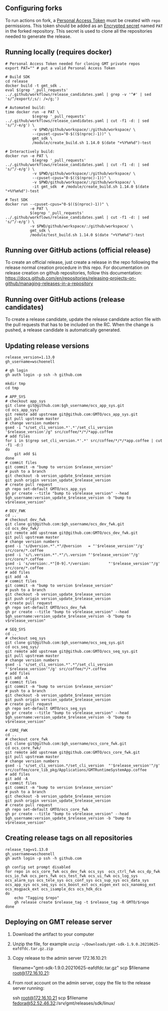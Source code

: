Configuring forks
-----------------

To run actions on fork, a [Personal Access Token](https://docs.github.com/en/github/authenticating-to-github/keeping-your-account-and-data-secure/creating-a-personal-access-token) 
must be created with `repo` permissions. This token should be added as an [Encrypted secret](https://docs.github.com/en/actions/reference/encrypted-secrets)
named `PAT` in the forked repository. This secret is used to clone all the repositories needed to generate the 
release.  

Running locally (requires docker)
---------------------------------
    # Personal Access Token needed for cloning GMT private repos
    export PAT="" # put a valid Personal Access Token
    
    # Build SDK
    cd release
    docker build -t gmt_sdk .
    eval $(grep '_pull_requests' ../.github/workflows/release_candidates.yaml | grep -v '^#' | sed 's/^/export/;s/: /=/g;')
    
    # Automated build:
    time docker run -e PAT \
                $(egrep '_pull_requests' ../.github/workflows/release_candidates.yaml | cut -f1 -d: | sed 's/^/-e/g') \
                -v $PWD/github/workspace/:/github/workspace/ \
                --cpuset-cpus="0-$(($(nproc)-1))" \
                gmt_sdk \
                /module/create_build.sh 1.14.0 $(date "+%Y%m%d")-test

    # Interactively build:
    docker run -e PAT \
                $(egrep '_pull_requests' ../.github/workflows/release_candidates.yaml | cut -f1 -d: | sed 's/^/-e/g') \
                -v $PWD/github/workspace/:/github/workspace/ \
                --cpuset-cpus="0-$(($(nproc)-1))" \
                -v $PWD/github/workspace/:/github/workspace/ \
                -it gmt_sdk  # /module/create_build.sh 1.14.0 $(date "+%Y%m%d")-test
    
    # Test SDK
    docker run --cpuset-cpus="0-$(($(nproc)-1))" \
               -e PAT \
               $(egrep '_pull_requests' ../.github/workflows/release_candidates.yaml | cut -f1 -d: | sed 's/^/-e/g') \
               -v $PWD/github/workspace/:/github/workspace/ \
               gmt_sdk \
               /module/test_build.sh 1.14.0 $(date "+%Y%m%d")-test
    
Running over GitHub actions (official release)
----------------------------------------------

To create an official release, just create a release in the repo following the release normal creation procedure in this repo.
For documentation on release creation on github repositories, follow this documentation:
https://docs.github.com/en/repositories/releasing-projects-on-github/managing-releases-in-a-repository

Running over GitHub actions (release candidates)
----------------------------------------------

To create a release candidate, update the release candidate action file with the pull requests that has to be included on the RC.
When the change is pushed, a release candidate is automatically generated. 


Updating release versions
-------------------------
    
    release_version=1.13.0
    gh_username=wschoenell

    # gh login
    gh auth login -p ssh -h github.com
    
    mkdir tmp
    cd tmp
    
    # APP_SYS
    # checkout app_sys
    git clone git@github.com:$gh_username/ocs_app_sys.git
    cd ocs_app_sys/
    git remote add upstream git@github.com:GMTO/ocs_app_sys.git
    git pull upstream master
    # change version numbers
    gsed -i "s/set_cli_version.*'.*'/set_cli_version  '$release_version'/g" src/coffee/*/*/*app.coffee
    # add files
    for i in $(grep set_cli_version.*'.*' src/coffee/*/*/*app.coffee | cut -f1 -d:)
    do
        git add $i
    done
    # commit files
    git commit -m "bump to version $release_version"
    # push to a branch
    git checkout -b version_update_$release_version
    git push origin version_update_$release_version
    # create pull request
    gh repo set-default GMTO/ocs_app_sys
    gh pr create --title "bump to v$release_version" --head $gh_username:version_update_$release_version -b "bump to v$release_version"

    # DEV_FWK
    cd ..
    # checkout dev_fwk
    git clone git@github.com:$gh_username/ocs_dev_fwk.git
    cd ocs_dev_fwk/
    git remote add upstream git@github.com:GMTO/ocs_dev_fwk.git
    git pull upstream master
    # change version numbers
    gsed -i 's/@version.*".*"/@version   = "'$release_version'"/g' src/core/*.coffee
    gsed -i 's/\.version.*".*"/\.version "'$release_version'"/g' src/core/*.coffee
    gsed -i 's/version:.*"[0-9].*/version:        "'$release_version'"/g' src/core/*.coffee
    # add files
    git add -A
    # commit files
    git commit -m "bump to version $release_version"
    # push to a branch
    git checkout -b version_update_$release_version
    git push origin version_update_$release_version
    # create pull request
    gh repo set-default GMTO/ocs_dev_fwk
    gh pr create --title "bump to v$release_version" --head $gh_username:version_update_$release_version -b "bump to v$release_version"

    # SEQ_SYS
    cd ..
    # checkout seq_sys
    git clone git@github.com:$gh_username/ocs_seq_sys.git
    cd ocs_seq_sys/
    git remote add upstream git@github.com:GMTO/ocs_seq_sys.git
    git pull upstream master
    # change version numbers
    gsed -i 's/set_cli_version.*".*"/set_cli_version  "'$release_version'"/g' src/coffee/*/*.coffee
    # add files
    git add -A
    # commit files
    git commit -m "bump to version $release_version"
    # push to a branch
    git checkout -b version_update_$release_version
    git push origin version_update_$release_version
    # create pull request
    gh repo set-default GMTO/ocs_seq_sys
    gh pr create --title "bump to v$release_version" --head $gh_username:version_update_$release_version -b "bump to v$release_version"

    # CORE_FWK
    cd ..
    # checkout core_fwk
    git clone git@github.com:$gh_username/ocs_core_fwk.git
    cd ocs_core_fwk/
    git remote add upstream git@github.com:GMTO/ocs_core_fwk.git
    git pull upstream master
    # change version numbers
    gsed -i 's/set_cli_version.*/set_cli_version  "'$release_version'"/g' src/coffee/core_lib_pkg/Applications/GMTRuntimeSystemApp.coffee
    # add files
    git add -A
    # commit files
    git commit -m "bump to version $release_version"
    # push to a branch
    git checkout -b version_update_$release_version
    git push origin version_update_$release_version
    # create pull request
    gh repo set-default GMTO/ocs_core_fwk
    gh pr create --title "bump to v$release_version" --head $gh_username:version_update_$release_version -b "bump to v$release_version"

Creating release tags on all repositories
-----------------------------------------

    release_tag=v1.13.0
    gh_username=wschoenell
    gh auth login -p ssh -h github.com

    gh config set prompt disabled
    for repo in ocs_core_fwk ocs_dev_fwk ocs_sys  ocs_ctrl_fwk ocs_dp_fwk ocs_io_fwk ocs_pers_fwk ocs_test_fwk ocs_ui_fwk ocs_log_sys ocs_alarm_sys ocs_tele_sys ocs_conf_sys ocs_sup_sys ocs_data_sys ocs_app_sys ocs_seq_sys ocs_boost_ext ocs_eigen_ext ocs_nanomsg_ext ocs_msgpack_ext ocs_isample_dcs ocs_hdk_dcs 
    do
        echo "Tagging $repo"
        gh release create $release_tag -t $release_tag -R GMTO/$repo
    done

Deploying on GMT release server
-------------------------------

1. Download the artifact to your computer

2. Unzip the file, for example `unzip ~/Downloads/gmt-sdk-1.9.0.20210625-eafdfdc.tar.gz.zip`

3. Copy release to the admin server 172.16.10.21:


    filename="gmt-sdk-1.9.0.20210625-eafdfdc.tar.gz"
    scp $filename root@172.16.10.21:

2. From root account on the admin server, copy the file to the release server running:


    ssh root@172.16.10.21 scp $filename fedora@52.52.46.32:/srv/gmt/releases/sdk/linux/
    
    